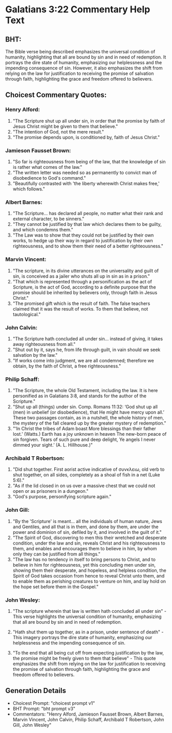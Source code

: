 # Galatians 3:22 Commentary Help Text

## BHT:
The Bible verse being described emphasizes the universal condition of humanity, highlighting that all are bound by sin and in need of redemption. It portrays the dire state of humanity, emphasizing our helplessness and the impending consequence of sin. However, it also emphasizes the shift from relying on the law for justification to receiving the promise of salvation through faith, highlighting the grace and freedom offered to believers.

## Choicest Commentary Quotes:
### Henry Alford:
1. "The Scripture shut up all under sin, in order that the promise by faith of Jesus Christ might be given to them that believe." 
2. "The intention of God, not the mere result."
3. "The promise depends upon, is conditioned by, faith of Jesus Christ."

### Jamieson Fausset Brown:
1. "So far is righteousness from being of the law, that the knowledge of sin is rather what comes of the law."
2. "The written letter was needed so as permanently to convict man of disobedience to God's command."
3. "Beautifully contrasted with 'the liberty wherewith Christ makes free,' which follows."

### Albert Barnes:
1. "The Scripture... has declared all people, no matter what their rank and external character, to be sinners." 
2. "They cannot be justified by that law which declares them to be guilty, and which condemns them." 
3. "The Law was to show that they could not be justified by their own works, to hedge up their way in regard to justification by their own righteousness, and to show them their need of a better righteousness."

### Marvin Vincent:
1. "The scripture, in its divine utterances on the universality and guilt of sin, is conceived as a jailer who shuts all up in sin as in a prison." 
2. "That which is represented through a personification as the act of Scripture, is the act of God, according to a definite purpose that the promise should be inherited by believers only, through faith in Jesus Christ." 
3. "The promised gift which is the result of faith. The false teachers claimed that it was the result of works. To them that believe, not tautological."

### John Calvin:
1. "The Scripture hath concluded all under sin... instead of giving, it takes away righteousness from all." 
2. "Shut out by it, says he, from life through guilt, in vain should we seek salvation by the law." 
3. "If works come into judgment, we are all condemned; therefore we obtain, by the faith of Christ, a free righteousness."

### Philip Schaff:
1. "The Scripture, the whole Old Testament, including the law. It is here personified as in Galatians 3:8, and stands for the author of the Scripture."
2. "Shut up all (things) under sin. Comp. Romans 11:32: ‘God shut up all (men) in unbelief (or disobedience), that He might have mercy upon all.’ These two passages contain, as in a nutshell, the whole history of men, the mystery of the fall cleared up by the greater mystery of redemption."
3. "‘In Christ the tribes of Adam boast More blessings than their father lost.’ (Watts.) Earth has a joy unknown in heaven The new-born peace of sin forgiven. Tears of such pure and deep delight, Ye angels I never dimmed your sight.’ (A. L. Hillhouse.)"

### Archibald T Robertson:
1. "Did shut together. First aorist active indicative of συνκλειω, old verb to shut together, on all sides, completely as a shoal of fish in a net (Luke 5:6)."
2. "As if the lid closed in on us over a massive chest that we could not open or as prisoners in a dungeon."
3. "God's purpose, personifying scripture again."

### John Gill:
1. "By the 'Scripture' is meant... all the individuals of human nature, Jews and Gentiles, and all that is in them, and done by them, are under the power and dominion of sin, defiled by it, and involved in the guilt of it."
2. "The Spirit of God, discovering to men this their wretched and desperate condition, under the law and sin, reveals Christ and his righteousness to them, and enables and encourages them to believe in him, by whom only they can be justified from all things."
3. "The law has no tendency in itself to bring persons to Christ, and to believe in him for righteousness, yet this concluding men under sin, showing them their desperate, and hopeless, and helpless condition, the Spirit of God takes occasion from hence to reveal Christ unto them, and to enable them as perishing creatures to venture on him, and lay hold on the hope set before them in the Gospel."

### John Wesley:
1. "The scripture wherein that law is written hath concluded all under sin" - This verse highlights the universal condition of humanity, emphasizing that all are bound by sin and in need of redemption.

2. "Hath shut them up together, as in a prison, under sentence of death" - This imagery portrays the dire state of humanity, emphasizing our helplessness and the impending consequence of sin.

3. "To the end that all being cut off from expecting justification by the law, the promise might be freely given to them that believe" - This quote emphasizes the shift from relying on the law for justification to receiving the promise of salvation through faith, highlighting the grace and freedom offered to believers.


## Generation Details
- Choicest Prompt: "choicest prompt v1"
- BHT Prompt: "bht prompt v3"
- Commentators: "Henry Alford, Jamieson Fausset Brown, Albert Barnes, Marvin Vincent, John Calvin, Philip Schaff, Archibald T Robertson, John Gill, John Wesley"
